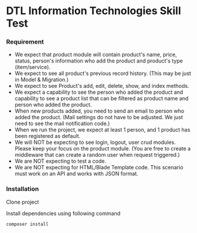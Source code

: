 # DTL Information Technologies Skill Test

### Requirement

- We expect that product module will contain product's name, price, status, person's information who add the product and product's type (item/service).
- We expect to see all product's previous record history. (This may be just in Model & Migration.)
- We expect to see Product's add, edit, delete, show, and index methods.
- We expect a capability to see the person who added the product and capability to see a product list that can be filtered as product name and person who added the product.
- When new products added, you need to send an email to person who added the product. (Mail settings do not have to be adjusted. We just need to see the mail notification code.)
- When we run the project, we expect at least 1 person, and 1 product has been registered as default.
- We will NOT be expecting to see login, logout, user crud modules. Please keep your focus on the product module. (You are free to create a middleware that can create a random user when request triggered.)
- We are NOT expecting to test a code.
- We are NOT expecting for HTML/Blade Template code. This scenario must work on an API and works with JSON format.
 
 ### Installation
 
 Clone project
 
Install dependencies using following command
 
 ```bash
composer install
```

